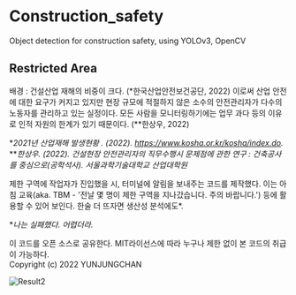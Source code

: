 # Construction_safety
Object detection for construction safety, using YOLOv3, OpenCV

Restricted Area
-------------
배경 : 건설산업 재해의 비중이 크다. (*한국산업안전보건공단, 2022) 이로써 산업 안전에 대한 요구가 커지고 있지만 현장 규모에 적절하지 않은 소수의 안전관리자가 다수의 노동자를 관리하고 있는 실정이다. 모든 사람을 모니터링하기에는 업무 과다 등의 이유로 인적 자원의 한계가 있기 때문이다. (**한상우, 2022)
   
**2021년 산업재해 발생현황 . (2022). https://www.kosha.or.kr/kosha/index.do.*   
***한상우. (2022). 건설현장 안전관리자의 직무수행시 문제점에 관한 연구 : 건축공사를 중심으로(공학석사). 서울과학기술대학교 산업대학원*

제한 구역에 작업자가 진입했을 시, 터미널에 알림을 보내주는 코드를 제작했다. 이는 아침 교육(aka. TBM - '전날 몇 명이 제한 구역을 지나갔습니다. 주의 바랍니다.') 등에 활용할 수 있어 보인다. 한술 더 뜨자면 생산성 분석에도*.   
   
**나는 실패했다. 어렵더라.*
   
이 코드를 오픈 소스로 공유한다. MIT라이선스에 따라 누구나 제한 없이 본 코드의 취급이 가능하다.   
Copyright (c) 2022 YUNJUNGCHAN
   

   
![Result2](https://user-images.githubusercontent.com/101917321/166079890-9b882dfb-f2d9-4d1f-a11e-bb0547bfcdac.gif)
   
